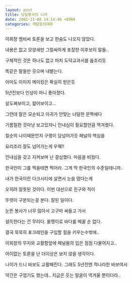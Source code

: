 ```yaml
---
layout: post
title: 당달봉사의 나라
date: 2002-11-08 14:14:46 +0900
categories: 깨달음의대화
---
```

이회창 엠비씨 토론을 보고 한숨도 나오지 않았다.
  
내용은 없고 모양새만 그럴싸하게 포장한 이후보의 말들..
  
구체적인 것은 하나도 없고 마치 도덕교과서를 읊조리듯
  
똑같은 말들만 웃으며 내뱉는다.
  
아마도 이미지 메이킹은 확실히 받은듯
  
5년전보다 인상이 마니 좋아졌다.
  
살도쪄보이고, 젊어보이고...
  
그런데 말은 모순되고 아귀가 안맞는 너덜한 문짝에다
  
기름칠한 것마냥 보고있자니 인내심이 필요할만큼 역겨웠다.
  
칠순의 나이때문인지 구랭이 담넘어가듯 패널의 핵심을
  
요리조리 잘도 넘어가는게 우웩!!
  
인내심을 갖고 지켜보며 난 결심했다. 마음을 비웠다.
  
한국인이 그를 찍을테면 찍어라. 그게 딱 한국인의 수준일테니까..
  
내가 한국이란 다크시티에 살면서 눈을 떴다는게
  
오히려 잘못된 것이다. 이번 대선으로 친구와 적이
  
뚜렷이 구분되는걸 본다. 잘된 일이다.
  

  
눈뜬 봉사가 너무 많아서 고구마 싸들고 가서
  
설득한다는 건 무리다. 돌맹이로 바다를 메꿀 순 없다.
  
결국 묵묵히 포크레인을 구입할 힘을 키우는수밖에..
  
이회창의 무지와 교활함앞에 패널들의 입은 점점 다물어지고..
  
어이없는 토론을 난 더이상은 보지 않을 생각이다.
  
나이가 드니 바보도 교활해진다. 그래도 5년전엔 적나라한 바보여서
  
약간은 구엽기도 했는데.. 지금은 웃는 얼굴이 역겨울 뿐이더라..